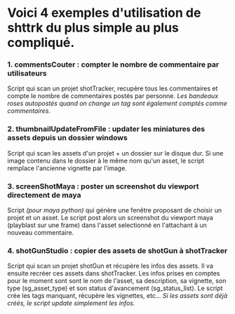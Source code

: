 # Voici 4 exemples d'utilisation de shttrk du plus simple au plus compliqué.

### 1. commentsCouter : compter le nombre de commentaire par utilisateurs
Script qui scan un projet shotTracker, recupère tous les commentaires et compte le nombre de commentaires postés par personne.
*Les bandeaux roses autopostés quand on change un tag sont également comptés comme commentaires.*

### 2. thumbnailUpdateFromFile : updater les miniatures des assets depuis un dossier windows
Script qui scan les assets d'un projet + un dossier sur le disque dur. Si une image contenu dans le dossier à le même nom qu'un asset, le script remplace l'ancienne vignette par l'image.

### 3. screenShotMaya : poster un screenshot du viewport directement de maya
Script *(pour maya python)* qui génère une fenêtre proposant de choisir un projet et un asset. Le script post alors un screenshot du viewport maya (playblast sur une frame) dans l'asset selectionné en l'attachant à un nouveau commentaire.

### 4. shotGunStudio : copier des assets de shotGun à shotTracker
Script qui scan un projet shotGun et récupère les infos des assets. Il va ensuite recréer ces assets dans shotTracker. Les infos prises en comptes pour le moment sont sont le nom de l'asset, sa description, sa vignette, son type (sg_asset_type) et son status d'avancement (sg_status_list). Le script crée les tags manquant, récupère les vignettes, etc... *Si les assets sont déjà créés, le script update simplement les infos.*
